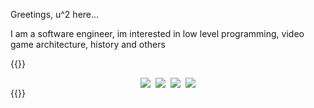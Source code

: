 Greetings, u^2 here...

I am a software engineer, im interested in low level programming, video game architecture, history and others

{{<rawhtml>}}

<div style="display: flex; justify-content: center; gap: 0.5rem">
    <img src="/images/badges/green-team.gif"/>
    <img src="/images/badges/nothingtoblock.gif"/>
    <img src="/images/badges/noweb3.gif"/>
    <img src="/images/badges/linux.gif"/>
</div>
{{</rawhtml>}}
